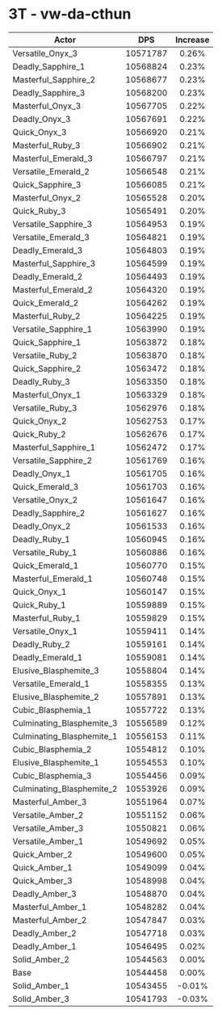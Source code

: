 # 3T - vw-da-cthun
| Actor | DPS | Increase |
|---|:---:|:---:|
|Versatile_Onyx_3|10571787|0.26%|
|Deadly_Sapphire_1|10568824|0.23%|
|Masterful_Sapphire_2|10568677|0.23%|
|Deadly_Sapphire_3|10568200|0.23%|
|Masterful_Onyx_3|10567705|0.22%|
|Deadly_Onyx_3|10567691|0.22%|
|Quick_Onyx_3|10566920|0.21%|
|Masterful_Ruby_3|10566902|0.21%|
|Masterful_Emerald_3|10566797|0.21%|
|Versatile_Emerald_2|10566548|0.21%|
|Quick_Sapphire_3|10566085|0.21%|
|Masterful_Onyx_2|10565528|0.20%|
|Quick_Ruby_3|10565491|0.20%|
|Versatile_Sapphire_3|10564953|0.19%|
|Versatile_Emerald_3|10564821|0.19%|
|Deadly_Emerald_3|10564803|0.19%|
|Masterful_Sapphire_3|10564599|0.19%|
|Deadly_Emerald_2|10564493|0.19%|
|Masterful_Emerald_2|10564320|0.19%|
|Quick_Emerald_2|10564262|0.19%|
|Masterful_Ruby_2|10564225|0.19%|
|Versatile_Sapphire_1|10563990|0.19%|
|Quick_Sapphire_1|10563872|0.18%|
|Versatile_Ruby_2|10563870|0.18%|
|Quick_Sapphire_2|10563472|0.18%|
|Deadly_Ruby_3|10563350|0.18%|
|Masterful_Onyx_1|10563329|0.18%|
|Versatile_Ruby_3|10562976|0.18%|
|Quick_Onyx_2|10562753|0.17%|
|Quick_Ruby_2|10562676|0.17%|
|Masterful_Sapphire_1|10562472|0.17%|
|Versatile_Sapphire_2|10561769|0.16%|
|Deadly_Onyx_1|10561705|0.16%|
|Quick_Emerald_3|10561703|0.16%|
|Versatile_Onyx_2|10561647|0.16%|
|Deadly_Sapphire_2|10561627|0.16%|
|Deadly_Onyx_2|10561533|0.16%|
|Deadly_Ruby_1|10560945|0.16%|
|Versatile_Ruby_1|10560886|0.16%|
|Quick_Emerald_1|10560770|0.15%|
|Masterful_Emerald_1|10560748|0.15%|
|Quick_Onyx_1|10560147|0.15%|
|Quick_Ruby_1|10559889|0.15%|
|Masterful_Ruby_1|10559829|0.15%|
|Versatile_Onyx_1|10559411|0.14%|
|Deadly_Ruby_2|10559161|0.14%|
|Deadly_Emerald_1|10559081|0.14%|
|Elusive_Blasphemite_3|10558804|0.14%|
|Versatile_Emerald_1|10558355|0.13%|
|Elusive_Blasphemite_2|10557891|0.13%|
|Cubic_Blasphemia_1|10557722|0.13%|
|Culminating_Blasphemite_3|10556589|0.12%|
|Culminating_Blasphemite_1|10556153|0.11%|
|Cubic_Blasphemia_2|10554812|0.10%|
|Elusive_Blasphemite_1|10554553|0.10%|
|Cubic_Blasphemia_3|10554456|0.09%|
|Culminating_Blasphemite_2|10553926|0.09%|
|Masterful_Amber_3|10551964|0.07%|
|Versatile_Amber_2|10551152|0.06%|
|Versatile_Amber_3|10550821|0.06%|
|Versatile_Amber_1|10549692|0.05%|
|Quick_Amber_2|10549600|0.05%|
|Quick_Amber_1|10549099|0.04%|
|Quick_Amber_3|10548998|0.04%|
|Deadly_Amber_3|10548870|0.04%|
|Masterful_Amber_1|10548282|0.04%|
|Masterful_Amber_2|10547847|0.03%|
|Deadly_Amber_2|10547718|0.03%|
|Deadly_Amber_1|10546495|0.02%|
|Solid_Amber_2|10544563|0.00%|
|Base|10544458|0.00%|
|Solid_Amber_1|10543455|-0.01%|
|Solid_Amber_3|10541793|-0.03%|

